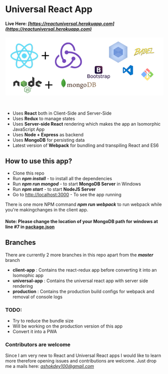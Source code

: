 # Universal React App 

#### Live Here: _[https://reactuniversal.herokuapp.com](https://reactuniversal.herokuapp.com)_

![Logo of Tech Used](./assets/graphic_by_me.png) 

<br/>

* Uses **React** both in Client-Side and Server-Side
* Uses **Redux** to manage states
* Uses **Server-side React** rendering which makes the app an Isomorphic JavaScript App
* Uses **Node + Express** as backend
* Uses **MongoDB** for persisting data
* Latest version of **Webpack** for bundling and transpiling React and ES6


## How to use this app?

* Clone this repo
* Run _**npm install**_ - to install all the dependencies
* Run _**npm run mongod**_ - to start **MongoDB Server** in Windows
* Run _**npm start**_ - to start **NodeJS Server**
* Go to [http://localhost:3000](http://localhost:3000) - To  see the app running

There is one more NPM command _**npm run webpack**_ to run webpack while you're makingchanges in the client app.

#### Note: Please change the location of your MongoDB path for windows at line #7 in [package.json](./package.json)

##  Branches 

There are currently 2 more branches in this repo apart from the _**master**_ branch
 
* **client-app** : Contains the react-redux app before converting it into an Isomophic app
* **universal-app** : Contains the universal react app with server side rendering
* **production** : Contains the production build configs for webpack and removal of console logs

### TODO:

* Try to reduce the bundle size
* Will be working on the production version of this app
* Convert it into a PWA

### Contributors are welcome 

Since I am very new to React and Universal React apps I would like to learn more therefore opening issues and contributions are welcome. Just drop me a mails here: _[ashokdey100@gmail.com](#)_